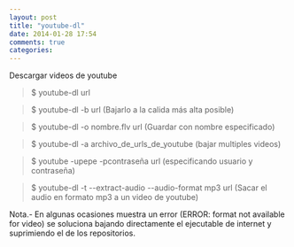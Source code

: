 ```yaml
---
layout: post
title: "youtube-dl"
date: 2014-01-28 17:54
comments: true
categories: 
---
```

Descargar videos de youtube

>$ youtube-dl url

>$ youtube-dl -b url (Bajarlo a la calida más alta posible)

>$ youtube-dl -o nombre.flv url  (Guardar con nombre especificado)

>$ youtube-dl -a archivo_de_urls_de_youtube (bajar multiples videos)

>$ youtube -upepe -pcontraseña url (especificando usuario y contraseña)

>$ youtube-dl -t --extract-audio --audio-format mp3 url (Sacar el audio en formato mp3 a un video de youtube)

Nota.- En algunas ocasiones muestra un error (ERROR: format not available for video) se soluciona bajando directamente el ejecutable de internet y suprimiendo el de los repositorios.


